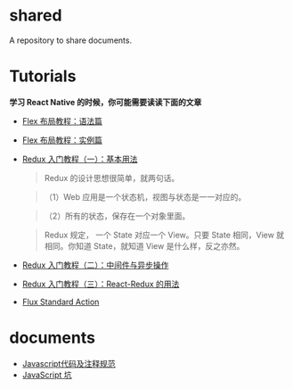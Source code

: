# shared
A repository to share documents.

# Tutorials

**学习 React Native 的时候，你可能需要读读下面的文章**

- [Flex 布局教程：语法篇](http://www.ruanyifeng.com/blog/2015/07/flex-grammar.html)
- [Flex 布局教程：实例篇](http://www.ruanyifeng.com/blog/2015/07/flex-examples.html)
- [Redux 入门教程（一）：基本用法](http://www.ruanyifeng.com/blog/2016/09/redux_tutorial_part_one_basic_usages.html)
    > Redux 的设计思想很简单，就两句话。
    
    > （1）Web 应用是一个状态机，视图与状态是一一对应的。
    
    > （2）所有的状态，保存在一个对象里面。
    

    > Redux 规定， 一个 State 对应一个 View。只要 State 相同，View 就相同。你知道 State，就知道 View 是什么样，反之亦然。
- [Redux 入门教程（二）：中间件与异步操作](http://www.ruanyifeng.com/blog/2016/09/redux_tutorial_part_two_async_operations.html)
- [Redux 入门教程（三）：React-Redux 的用法](http://www.ruanyifeng.com/blog/2016/09/redux_tutorial_part_three_react-redux.html)
- [Flux Standard Action](https://github.com/acdlite/flux-standard-action)

# documents
- [Javascript代码及注释规范](https://github.com/LahK/shared/blob/master/Javascript%E4%BB%A3%E7%A0%81%E5%8F%8A%E6%B3%A8%E9%87%8A%E8%A7%84%E8%8C%83.md)
- [JavaScript 坑](https://github.com/LahK/shared/blob/master/JavaScript%20%E5%9D%91.md)
